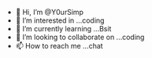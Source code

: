 - 👋 Hi, I’m @Y0urSimp
- 👀 I’m interested in ...coding
- 🌱 I’m currently learning ...Bsit
- 💞️ I’m looking to collaborate on ...coding
- 📫 How to reach me ...chat

<!---
Y0urSimp/Y0urSimp is a ✨ special ✨ repository because its `README.md` (this file) appears on your GitHub profile.
You can click the Preview link to take a look at your changes.
--->
